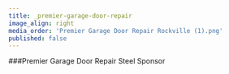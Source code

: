 ```yaml
---
title: _premier-garage-door-repair
image_align: right
media_order: 'Premier Garage Door Repair Rockville (1).png'
published: false
---
```


###Premier Garage Door Repair
Steel Sponsor